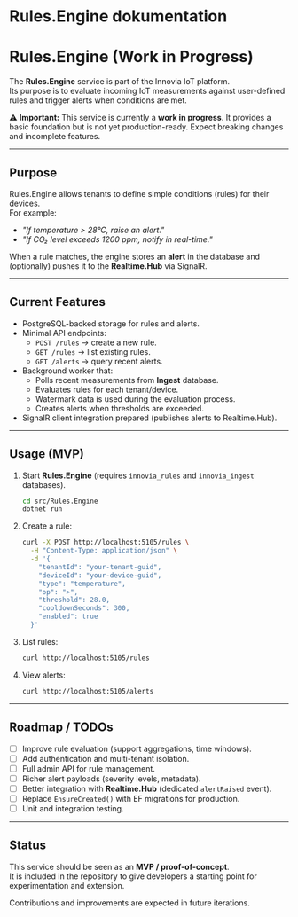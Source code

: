 # Rules.Engine dokumentation

# Rules.Engine (Work in Progress)

The **Rules.Engine** service is part of the Innovia IoT platform.  
Its purpose is to evaluate incoming IoT measurements against user-defined rules and trigger alerts when conditions are met.

⚠️ **Important:** This service is currently a **work in progress**. It provides a basic foundation but is not yet production-ready. Expect breaking changes and incomplete features.

---

## Purpose

Rules.Engine allows tenants to define simple conditions (rules) for their devices.  
For example:

- _"If temperature > 28°C, raise an alert."_
- _"If CO₂ level exceeds 1200 ppm, notify in real-time."_

When a rule matches, the engine stores an **alert** in the database and (optionally) pushes it to the **Realtime.Hub** via SignalR.

---

## Current Features

- PostgreSQL-backed storage for rules and alerts.
- Minimal API endpoints:
  - `POST /rules` → create a new rule.
  - `GET /rules` → list existing rules.
  - `GET /alerts` → query recent alerts.
- Background worker that:
  - Polls recent measurements from **Ingest** database.
  - Evaluates rules for each tenant/device.
  - Watermark data is used during the evaluation process.
  - Creates alerts when thresholds are exceeded.
- SignalR client integration prepared (publishes alerts to Realtime.Hub).

---

## Usage (MVP)

1. Start **Rules.Engine** (requires `innovia_rules` and `innovia_ingest` databases).

   ```bash
   cd src/Rules.Engine
   dotnet run
   ```

2. Create a rule:

   ```bash
   curl -X POST http://localhost:5105/rules \
     -H "Content-Type: application/json" \
     -d '{
       "tenantId": "your-tenant-guid",
       "deviceId": "your-device-guid",
       "type": "temperature",
       "op": ">",
       "threshold": 28.0,
       "cooldownSeconds": 300,
       "enabled": true
     }'
   ```

3. List rules:

   ```bash
   curl http://localhost:5105/rules
   ```

4. View alerts:
   ```bash
   curl http://localhost:5105/alerts
   ```

---

## Roadmap / TODOs

- [ ] Improve rule evaluation (support aggregations, time windows).
- [ ] Add authentication and multi-tenant isolation.
- [ ] Full admin API for rule management.
- [ ] Richer alert payloads (severity levels, metadata).
- [ ] Better integration with **Realtime.Hub** (dedicated `alertRaised` event).
- [ ] Replace `EnsureCreated()` with EF migrations for production.
- [ ] Unit and integration testing.

---

## Status

This service should be seen as an **MVP / proof-of-concept**.  
It is included in the repository to give developers a starting point for experimentation and extension.

Contributions and improvements are expected in future iterations.
